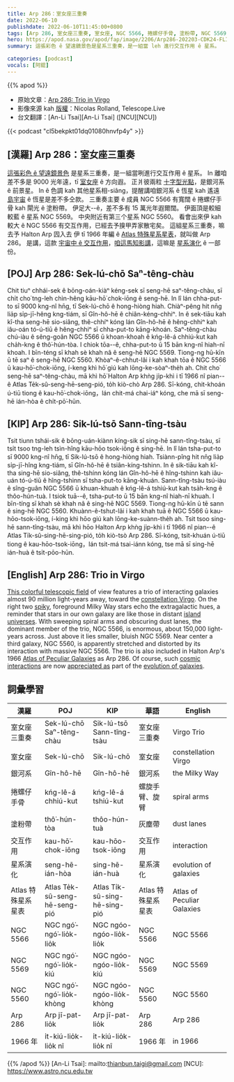 ```yaml
---
title: Arp 286：室女座三重奏
date: 2022-06-10
publishdate: 2022-06-10T11:45:00+0800
tags: [Arp 286, 室女座三重奏, 室女座, NGC 5566, 捲螺仔手骨, 塗粉帶, NGC 5569, NGC 5560, Atlas 特殊星系星表, 星系演化, 銀河系, 交互作用]
hero: https://apod.nasa.gov/apod/fap/image/2206/Arp286-202203-CDK24-FLIPL9000-LRGB_NicolasROLLAND_signature_LD1024.jpg
summary: 這張彩色 ê 望遠鏡景色是星系三重奏，是一組當 leh 進行交互作用 ê 星系。

categories: [podcast]
vocals: [阿錕]
---
```


{{% apod %}}

- 原始文章：[Arp 286: Trio in Virgo](https://apod.nasa.gov/apod/ap220610.html)
- 影像來源 kah [版權][copyright]：Nicolas Rolland, Telescope.Live
- 台文翻譯：[An-Li Tsai][An-Li Tsai] ([NCU][NCU])

{{< podcast "cl5bekpkt01dq01080hnvfp4y" >}}

## [漢羅] Arp 286：室女座三重奏
[這張彩色 ê 望遠鏡景色][This colorful telescopic field] 是星系三重奏，是一組當咧進行交互作用 ê 星系。
In 離咱差不多是 9000 光年遠，tī [室女座][constellation Virgo] ê 方向遐。
正爿彼兩粒 [十字型光點][spiky]，是銀河系 ê 前景星。
In ê 色調 kah 其他星系相-siâng，提醒講咱銀河系 ê 恆星 kah 遙遠 [島宇宙][island universes] ê 恆星是差不多仝款。
三重奏主要 ê 成員 NGC 5566 有寬闊 ê 捲螺仔手骨 kah 閘光 ê 塗粉帶。
伊足大--ê，差不多有 15 萬光年遐爾闊。
伊面頂是較細較藍 ê 星系 NGC 5569。
中央附近有第三个星系 NGC 5560。
看會出來伊 kah 較大 ê NGC 5566 有交互作用，已經去予搝甲弄家散宅矣。
這組星系三重奏，嘛去予 Halton Arp 囥入去 伊 tī 1966 年編 ê [Atlas 特殊星系星表][Atlas of Peculiar Galaxies]，就叫做 Arp 286。
是講，這款 [宇宙中 ê 交互作用][cosmic interactions]，[咱這馬知影講][appreciated as]，這嘛是 [星系演化][evolution of galaxies] ê 一部份。


## [POJ] Arp 286: Sek-lú-chō Saⁿ-têng-chàu
Chit tiuⁿ chhái-sek ê bōng-oán-kiàⁿ kéng-sek sī seng-hē saⁿ-têng-chàu, sī chi̍t cho͘ tng-leh chìn-hêng kāu-hō͘ chok-iōng ê seng-hē.
In lî lán chha-put-to sī 9000 kng-nî hn̄g, tī Sek-lú-chō ê hong-hiòng hiah.
Chiàⁿ-pêng hit nn̄g lia̍p si̍p-jī-hêng kng-tiám, sī Gîn-hô-hē ê chiân-kéng-chhiⁿ.
In ê sek-tiāu kah kî-tha seng-hē sio-siâng, thê-chhíⁿ kóng lán Gîn-hô-hē ê hêng-chhiⁿ kah iâu-oán tó-ú-tiū ê hêng-chhiⁿ sī chha-put-to kāng-khoán.
Saⁿ-têng-chàu chú-iàu ê sêng-goân NGC 5566 ū khoan-khoah ê kńg-lê-á chhiú-kut kah cha̍h-kng ê thô͘-hún-tòa.
I chiok tōa--ê, chha-put-to ū 15 bān kng-nî hiah-nī khoah.
I bīn-téng sī khah sè khah nâ ê seng-hē NGC 5569.
Tiong-ng hū-kīn ū tē saⁿ ê seng-hē NGC 5560.
Khòaⁿ-ê-chhut-lâi i kah khah tōa ê NGC 5566 ū kau-hō͘-chok-iōng, í-keng khì hō͘ giú kah lōng-ke-sòaⁿ-the̍h ah.
Chit cho͘ seng-hē saⁿ-têng-chàu, mā khì hō͘ Halton Arp khǹg ji̍p-khì i tī 1966 nî pian--ê Atlas Te̍k-sû-seng-hē-seng-pió, to̍h kiò-chò Arp 286.
Sī-kóng, chit-khoán ú-tiū tiong ê kau-hō͘-chok-iōng，lán chit-má chai-iáⁿ kóng, che mā sī seng-hē ián-hòa ê chi̍t-pō͘-hūn.

## [KIP] Arp 286: Sik-lú-tsō Sann-tîng-tsàu
Tsit tiunn tshái-sik ê bōng-uán-kiànn kíng-sik sī sing-hē sann-tîng-tsàu, sī tsi̍t tsoo tng-leh tsìn-hîng kāu-hōo tsok-iōng ê sing-hē.
In lî lán tsha-put-to sī 9000 kng-nî hn̄g, tī Sik-lú-tsō ê hong-hiòng hiah.
Tsiànn-pîng hit nn̄g lia̍p si̍p-jī-hîng kng-tiám, sī Gîn-hô-hē ê tsiân-kíng-tshinn.
In ê sik-tiāu kah kî-tha sing-hē sio-siâng, thê-tshínn kóng lán Gîn-hô-hē ê hîng-tshinn kah iâu-uán tó-ú-tiū ê hîng-tshinn sī tsha-put-to kāng-khuán.
Sann-tîng-tsàu tsú-iàu ê sîng-guân NGC 5566 ū khuan-khuah ê kńg-lê-á tshiú-kut kah tsa̍h-kng ê thôo-hún-tuà.
I tsiok tuā--ê, tsha-put-to ū 15 bān kng-nî hiah-nī khuah.
I bīn-tíng sī khah sè khah nâ ê sing-hē NGC 5569.
Tiong-ng hū-kīn ū tē sann ê sing-hē NGC 5560.
Khuànn-ê-tshut-lâi i kah khah tuā ê NGC 5566 ū kau-hōo-tsok-iōng, í-king khì hōo giú kah lōng-ke-suànn-the̍h ah.
Tsit tsoo sing-hē sann-tîng-tsàu, mā khì hōo Halton Arp khǹg ji̍p-khì i tī 1966 nî pian--ê Atlas Ti̍k-sû-sing-hē-sing-pió, to̍h kiò-tsò Arp 286.
Sī-kóng, tsit-khuán ú-tiū tiong ê kau-hōo-tsok-iōng，lán tsit-má tsai-iánn kóng, tse mā sī sing-hē ián-huà ê tsi̍t-pōo-hūn.

## [English] Arp 286: Trio in Virgo
[This colorful telescopic field][This colorful telescopic field] of view features a trio of interacting galaxies almost 90 million light-years away, toward the [constellation Virgo][constellation Virgo].
On the right two [spiky][spiky], foreground Milky Way stars echo the extragalactic hues, a reminder that stars in our own galaxy are like those in distant [island universes][island universes].
With sweeping spiral arms and obscuring dust lanes, the dominant member of the trio, NGC 5566, is enormous, about 150,000 light-years across.
Just above it lies smaller, bluish NGC 5569.
Near center a third galaxy, NGC 5560, is apparently stretched and distorted by its interaction with massive NGC 5566.
The trio is also included in Halton Arp's 1966 [Atlas of Peculiar Galaxies][Atlas of Peculiar Galaxies] as Arp 286.
Of course, such [cosmic interactions][cosmic interactions] are now [appreciated as][appreciated as] part of the [evolution of galaxies][evolution of galaxies].


## 詞彙學習

|漢羅|POJ|KIP|華語|English|
|-|-|-|-|-|
|室女座三重奏|Sek-lú-chō Saⁿ-têng-chàu|Sik-lú-tsō Sann-tîng-tsàu|室女座三重奏|Virgo Trio|
|室女座|Sek-lú-chō|Sik-lú-chō|室女座|constellation Virgo|
|銀河系|Gîn-hô-hē|Gîn-hô-hē|銀河系|the Milky Way|
|捲螺仔手骨|kńg-lê-á chhiú-kut|kńg-lê-á tshiú-kut|螺旋手臂、旋臂|spiral arms|
|塗粉帶|thô͘-hún-tòa|thôo-hún-tuà|灰塵帶|dust lanes|
|交互作用|kau-hō͘-chok-iōng|kau-hōo-tsok-iōng|交互作用|interaction|
|星系演化|seng-hē-ián-hòa|sing-hē-ián-huà|星系演化|evolution of galaxies|
|Atlas 特殊星系星表|Atlas Te̍k-sû-seng-hē-seng-pió|Atlas Ti̍k-sû-sing-hē-sing-pió|Atlas 特殊星系星表|Atlas of Peculiar Galaxies|
|NGC 5566|NGC ngó͘-ngó͘-lio̍k-lio̍k|NGC ngóo-ngóo-lio̍k-lio̍k|NGC 5566|NGC 5566|
|NGC 5569|NGC ngó͘-ngó͘-lio̍k-kiú|NGC ngóo-ngóo-lio̍k-kiú|NGC 5569|NGC 5569|
|NGC 5560|NGC ngó͘-ngó͘-lio̍k-khòng|NGC ngóo-ngóo-lio̍k-khòng|NGC 5560|NGC 5560|
|Arp 286|Arp jī-pat-lio̍k|Arp jī-pat-lio̍k|Arp 286|Arp 286|
|1966 年|i̍t-kiú-lio̍k-lio̍k nî|i̍t-kiú-lio̍k-lio̍k nî|1966 年|in 1966|

{{% /apod %}}
[An-Li Tsai]: mailto:thianbun.taigi@gmail.com
[NCU]: https://www.astro.ncu.edu.tw

[copyright]: https://apod.nasa.gov/apod/fap/lib/about_apod.html#srapply

[This colorful telescopic field]:https://nicolasillustrations.com/project/arp-286
[constellation Virgo]:http://www.hawastsoc.org/deepsky/vir/index.html
[spiky]:https://en.wikipedia.org/wiki/Diffraction_spike
[island universes]:https://history.aip.org/exhibits/cosmology/ideas/island.htm
[Atlas of Peculiar Galaxies]:http://nedwww.ipac.caltech.edu/level5/Arp/frames.html
[cosmic interactions]:https://www.nasa.gov/mission_pages/hubble/science/milky-way-collide.html
[appreciated as]:https://apod.nasa.gov/apod/ap071101.html
[evolution of galaxies]:http://arxiv.org/abs/astro-ph/9908269v1
